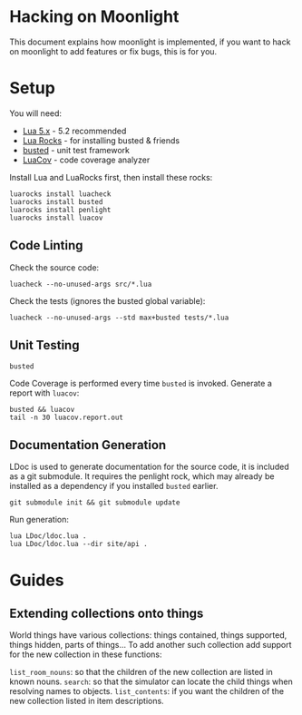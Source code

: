 # Hacking on Moonlight

This document explains how moonlight is implemented, if you want to hack on moonlight to add features or fix bugs, this is for you.

# Setup

You will need:

* [Lua 5.x](http://www.lua.org/) - 5.2 recommended
* [Lua Rocks](https://luarocks.org/) - for installing busted & friends
* [busted](http://olivinelabs.com/busted) - unit test framework
* [LuaCov](http://keplerproject.github.io/luacov/) - code coverage analyzer

Install Lua and LuaRocks first, then install these rocks:

```
luarocks install luacheck
luarocks install busted
luarocks install penlight
luarocks install luacov
```

## Code Linting

Check the source code:

```
luacheck --no-unused-args src/*.lua
```

Check the tests (ignores the busted global variable):

```
luacheck --no-unused-args --std max+busted tests/*.lua
```

## Unit Testing

```
busted
```

Code Coverage is performed every time `busted` is invoked. Generate a report with `luacov`:

```
busted && luacov
tail -n 30 luacov.report.out
```

## Documentation Generation

LDoc is used to generate documentation for the source code, it is included as a git submodule. It requires the penlight rock, which may already be installed as a dependency if you installed `busted` earlier.

```
git submodule init && git submodule update
```

Run generation:

```
lua LDoc/ldoc.lua .
lua LDoc/ldoc.lua --dir site/api .
```

# Guides

## Extending collections onto things

World things have various collections: things contained, things supported, things hidden, parts of things... To add another such collection add support for the new collection in these functions:

`list_room_nouns`: so that the children of the new collection are listed in known nouns.
`search`: so that the simulator can locate the child things when resolving names to objects.
`list_contents`: if you want the children of the new collection listed in item descriptions.
